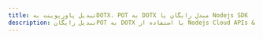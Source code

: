 ---title: تبدیل پاورپوینت بهDOTX، POT به DOTX مبدل رایگان یا Nodejs SDKdescription: تبدیل رایگانPOT به DOTX با استفاده از Nodejs Cloud APIs & SDK. همچنین اسناد Microsoft PowerPoint را در Cloud ایجاد، ویرایش و رندر کنید.---